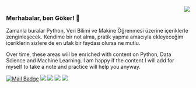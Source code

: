 <img align='right' src="https://github-readme-stats.vercel.app/api?username=gokerguner&show_icons=true">

### Merhabalar, ben Göker! 👋
Zamanla buralar Python, Veri Bilimi ve Makine Öğrenmesi üzerine içeriklerle zenginleşecek. Kendime bir not alma, pratik yapma amacıyla ekleyeceğim içeriklerin sizlere de en ufak bir faydası olursa ne mutlu. 

Over time, these areas will be enriched with content on Python, Data Science and Machine Learning. I am happy if the content I will add for myself to take a note and practice will help you anyway.

[![Mail Badge](https://img.shields.io/badge/gokerguner@gmail.com-c14438?style=for-the-badge&logo=Gmail&logoColor=white&link=mailto:gokerguner@gmail.com)](mailto:gokerguner@gmail.com)
[![](https://img.shields.io/badge/medium-%2312100E.svg?&style=for-the-badge&logo=medium&logoColor=white)](https://medium.com/@gokerguner)
[![](https://img.shields.io/badge/linkedin-%230077B5.svg?&style=for-the-badge&logo=linkedin&logoColor=white)](https://www.linkedin.com/in/gokerguner/)
[![](https://img.shields.io/badge/instagram-%23E4405F.svg?&style=for-the-badge&logo=instagram&logoColor=white)](https://instagram.com/gokerguner)
[![](https://img.shields.io/badge/twitter-%231DA1F2.svg?&style=for-the-badge&logo=twitter&logoColor=white)](https://www.twitter.com/gokerguner)


<!--
**gokerguner/gokerguner** is a ✨ _special_ ✨ repository because its `README.md` (this file) appears on your GitHub profile.

Here are some ideas to get you started:

- 🔭 I’m currently working on ...
- 🌱 I’m currently learning ...
- 👯 I’m looking to collaborate on ...
- 🤔 I’m looking for help with ...
- 💬 Ask me about ...
- 📫 How to reach me: ...
- 😄 Pronouns: ...
- ⚡ Fun fact: ...
-->
